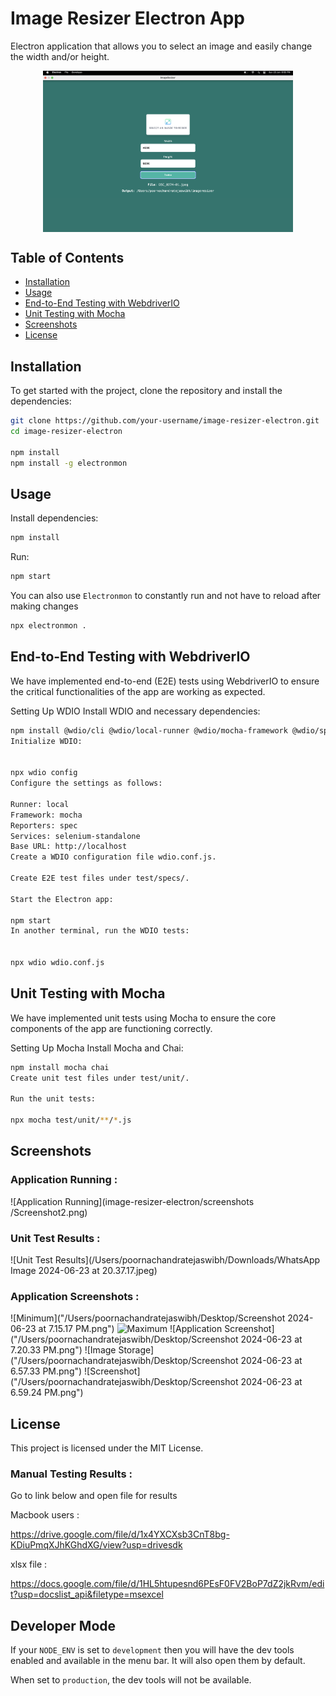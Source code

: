 # Image Resizer Electron App

Electron application that allows you to select an image and easily change the width and/or height.

<div style="display: flex; justify-content: center">
<img src="screenshots/Screenshot1.png" width="400" />
</div>

## Table of Contents
- [Installation](#installation)
- [Usage](#usage)
- [End-to-End Testing with WebdriverIO](#end-to-end-testing-with-webdriverio)
- [Unit Testing with Mocha](#unit-testing-with-mocha)
- [Screenshots](#screenshots)
- [License](#license)

## Installation

To get started with the project, clone the repository and install the dependencies:

```bash
git clone https://github.com/your-username/image-resizer-electron.git
cd image-resizer-electron

npm install
npm install -g electronmon
```

## Usage

Install dependencies:

```bash
npm install
```

Run:

```bash
npm start
```

You can also use `Electronmon` to constantly run and not have to reload after making changes

```bash
npx electronmon .
```


## End-to-End Testing with WebdriverIO

We have implemented end-to-end (E2E) tests using WebdriverIO to ensure the critical functionalities of the app are working as expected.

Setting Up WDIO
Install WDIO and necessary dependencies:

```bash
npm install @wdio/cli @wdio/local-runner @wdio/mocha-framework @wdio/spec-reporter webdriverio @wdio/selenium-standalone-service
Initialize WDIO:


npx wdio config
Configure the settings as follows:

Runner: local
Framework: mocha
Reporters: spec
Services: selenium-standalone
Base URL: http://localhost
Create a WDIO configuration file wdio.conf.js.

Create E2E test files under test/specs/.

Start the Electron app:

npm start
In another terminal, run the WDIO tests:


npx wdio wdio.conf.js
```

## Unit Testing with Mocha

We have implemented unit tests using Mocha to ensure the core components of the app are functioning correctly.

Setting Up Mocha
Install Mocha and Chai:

```bash
npm install mocha chai
Create unit test files under test/unit/.

Run the unit tests:

npx mocha test/unit/**/*.js
```

## Screenshots

### Application Running : 

![Application Running](image-resizer-electron/screenshots
/Screenshot2.png)


### Unit Test Results :

![Unit Test Results](/Users/poornachandratejaswibh/Downloads/WhatsApp Image 2024-06-23 at 20.37.17.jpeg)

### Application Screenshots :

![Minimum]("/Users/poornachandratejaswibh/Desktop/Screenshot 2024-06-23 at 7.15.17 PM.png")
![Maximum]("screenshots/Screenshot3.png")
![Application Screenshot]("/Users/poornachandratejaswibh/Desktop/Screenshot 2024-06-23 at 7.20.33 PM.png")
![Image Storage]("/Users/poornachandratejaswibh/Desktop/Screenshot 2024-06-23 at 6.57.33 PM.png")
![Screenshot]("/Users/poornachandratejaswibh/Desktop/Screenshot 2024-06-23 at 6.59.24 PM.png")

## License

This project is licensed under the MIT License.

### Manual Testing Results :

Go to link below and open file for results 

Macbook users :

https://drive.google.com/file/d/1x4YXCXsb3CnT8bg-KDiuPmqXJhKGhdXG/view?usp=drivesdk

xlsx file :

https://docs.google.com/file/d/1HL5htupesnd6PEsF0FV2BoP7dZ2jkRvm/edit?usp=docslist_api&filetype=msexcel


## Developer Mode

If your `NODE_ENV` is set to `development` then you will have the dev tools enabled and available in the menu bar. It will also open them by default.

When set to `production`, the dev tools will not be available.
